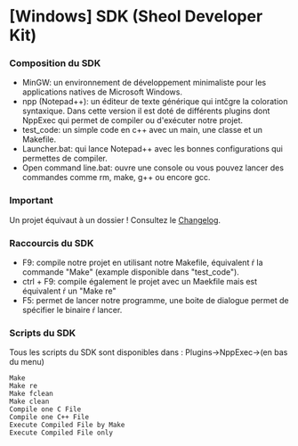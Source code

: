 # [Windows] SDK (Sheol Developer Kit)
### Composition du SDK
* MinGW: un environnement de développement minimaliste pour les applications natives de Microsoft Windows.
* npp (Notepad++): un éditeur de texte générique qui intčgre la coloration syntaxique.
	Dans cette version il est doté de différents plugins dont NppExec qui permet de compiler ou
	d'exécuter notre projet.
* test_code: un simple code en c++ avec un main, une classe et un Makefile.
* Launcher.bat: qui lance Notepad++ avec les bonnes configurations qui permettes de compiler.
* Open command line.bat: ouvre une console ou vous pouvez lancer des commandes comme
	rm, make, g++ ou encore gcc.
	
### Important
Un projet équivaut à un dossier ! Consultez le [Changelog](./src/8226285c6d375e06a2f70210b27288812e6bd70d/CHANGELOG.md "Changelog").

### Raccourcis du SDK
* F9: compile notre projet en utilisant notre Makefile, équivalent ŕ la commande "Make"
	(example disponible dans "test_code").
* ctrl + F9: compile également le projet avec un Maekfile mais est équivalent ŕ un "Make re"
* F5: permet de lancer notre programme, une boite de dialogue permet de spécifier le binaire ŕ lancer.

### Scripts du SDK
Tous les scripts du SDK sont disponibles dans : Plugins->NppExec->(en bas du menu)
```
Make
Make re
Make fclean
Make clean
Compile one C File
Compile one C++ File
Execute Compiled File by Make
Execute Compiled File only
```